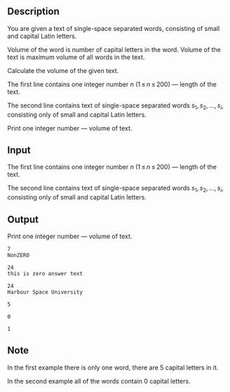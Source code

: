## Description

<div><p>You are given a text of single-space separated words, consisting of small and capital Latin letters.</p><p><span class="tex-font-style-it">Volume</span> of the word is number of capital letters in the word. <span class="tex-font-style-it">Volume</span> of the text is maximum <span class="tex-font-style-it">volume</span> of all words in the text.</p><p>Calculate the <span class="tex-font-style-it">volume</span> of the given text.</p></div><div class="input-specification"><p>The first line contains one integer number <span class="tex-span"><i>n</i></span> (<span class="tex-span">1 ≤ <i>n</i> ≤ 200</span>) — length of the text.</p><p>The second line contains text of single-space separated words <span class="tex-span"><i>s</i><sub class="lower-index">1</sub>, <i>s</i><sub class="lower-index">2</sub>, ..., <i>s</i><sub class="lower-index"><i>i</i></sub></span>, consisting only of small and capital Latin letters.</p></div><div class="output-specification"><p>Print one integer number — <span class="tex-font-style-it">volume</span> of text.</p></div>

## Input

<p>The first line contains one integer number <span class="tex-span"><i>n</i></span> (<span class="tex-span">1 ≤ <i>n</i> ≤ 200</span>) — length of the text.</p><p>The second line contains text of single-space separated words <span class="tex-span"><i>s</i><sub class="lower-index">1</sub>, <i>s</i><sub class="lower-index">2</sub>, ..., <i>s</i><sub class="lower-index"><i>i</i></sub></span>, consisting only of small and capital Latin letters.</p>

## Output

<p>Print one integer number — <span class="tex-font-style-it">volume</span> of text.</p>





```input1
7
NonZERO

```




```input2
24
this is zero answer text

```




```input3
24
Harbour Space University

```




```output1
5

```




```output2
0

```




```output3
1

```



## Note

<p>In the first example there is only one word, there are <span class="tex-font-style-tt">5</span> capital letters in it.</p><p>In the second example all of the words contain <span class="tex-font-style-tt">0</span> capital letters.</p>
